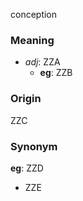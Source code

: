 conception
### Meaning
+ _adj_: ZZA
	+ __eg__: ZZB

### Origin

ZZC

### Synonym

__eg__: ZZD

+ ZZE


